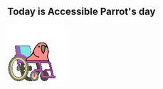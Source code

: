 <h2>Today is Accessible Parrot's day</h2><img src="https://raw.githubusercontent.com/jmhobbs/cultofthepartyparrot.com/master/parrots/hd/accessibleparrot.gif" />